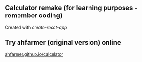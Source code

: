 Calculator remake (for learning purposes - remember coding)
---

Created with *create-react-app*



Try ahfarmer (original version) online
---

[ahfarmer.github.io/calculator](https://ahfarmer.github.io/calculator/)


